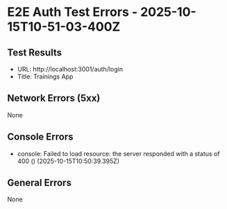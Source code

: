 # E2E Auth Test Errors - 2025-10-15T10-51-03-400Z

## Test Results
- URL: http://localhost:3001/auth/login
- Title: Trainings App

## Network Errors (5xx)
None

## Console Errors
- console: Failed to load resource: the server responded with a status of 400 () (2025-10-15T10:50:39.395Z)

## General Errors
None
